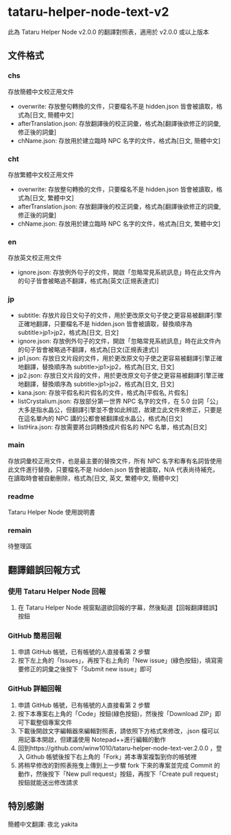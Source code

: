 # tataru-helper-node-text-v2

此為 Tataru Helper Node v2.0.0 的翻譯對照表，適用於 v2.0.0 或以上版本

## 文件格式

### chs

存放簡體中文校正用文件

-   overwrite: 存放整句轉換的文件，只要檔名不是 hidden.json 皆會被讀取，格式為[日文, 簡體中文]
-   afterTranslation.json: 存放翻譯後的校正詞彙，格式為[翻譯後欲修正的詞彙, 修正後的詞彙]
-   chName.json: 存放用於建立臨時 NPC 名字的文件，格式為[日文, 簡體中文]

### cht

存放繁體中文校正用文件

-   overwrite: 存放整句轉換的文件，只要檔名不是 hidden.json 皆會被讀取，格式為[日文, 繁體中文]
-   afterTranslation.json: 存放翻譯後的校正詞彙，格式為[翻譯後欲修正的詞彙, 修正後的詞彙]
-   chName.json: 存放用於建立臨時 NPC 名字的文件，格式為[日文, 繁體中文]

### en

存放英文校正用文件

-   ignore.json: 存放例外句子的文件，開啟「忽略常見系統訊息」時在此文件內的句子皆會被略過不翻譯，格式為[英文(正規表達式)]

### jp

-   subtitle: 存放片段日文句子的文件，用於更改原文句子使之更容易被翻譯引擎正確地翻譯，只要檔名不是 hidden.json 皆會被讀取，替換順序為 subtitle>jp1>jp2，格式為[日文, 日文]
-   ignore.json: 存放例外句子的文件，開啟「忽略常見系統訊息」時在此文件內的句子皆會被略過不翻譯，格式為[日文(正規表達式)]
-   jp1.json: 存放日文片段的文件，用於更改原文句子使之更容易被翻譯引擎正確地翻譯，替換順序為 subtitle>jp1>jp2，格式為[日文, 日文]
-   jp2.json: 存放日文片段的文件，用於更改原文句子使之更容易被翻譯引擎正確地翻譯，替換順序為 subtitle>jp1>jp2，格式為[日文, 日文]
-   kana.json: 存放平假名和片假名的文件，格式為[平假名, 片假名]
-   listCrystalium.json: 存放部分第一世界 NPC 名字的文件，在 5.0 台詞「公」大多是指水晶公，但翻譯引擎並不會如此辨認，故建立此文件來修正，只要是在這名單內的 NPC 講的公都會被翻譯成水晶公，格式為[日文]
-   listHira.json: 存放需要將台詞轉換成片假名的 NPC 名單，格式為[日文]

### main

存放詞彙校正用文件，也是最主要的替換文件，所有 NPC 名字和專有名詞皆使用此文件進行替換，只要檔名不是 hidden.json 皆會被讀取，N/A 代表尚待補充，在讀取時會被自動刪除，格式為[日文, 英文, 繁體中文, 簡體中文]

### readme

Tataru Helper Node 使用說明書

### remain

待整理區

## 翻譯錯誤回報方式

### 使用 Tataru Helper Node 回報

1. 在 Tataru Helper Node 視窗點選欲回報的字幕，然後點選【回報翻譯錯誤】按鈕

### GitHub 簡易回報

1. 申請 GitHub 帳號，已有帳號的人直接看第 2 步驟
2. 按下左上角的「Issues」，再按下右上角的「New issue」(綠色按鈕)，填寫需要修正的詞彙之後按下「Submit new issue」即可

### GitHub 詳細回報

1. 申請 GitHub 帳號，已有帳號的人直接看第 2 步驟
2. 按下本專案右上角的「Code」按鈕(綠色按鈕)，然後按「Download ZIP」即可下載整個專案文件
3. 下載後開啟文字編輯器來編輯對照表，請依照下方格式來修改，.json 檔可以用記事本開啟，但建議使用 Notepad++進行編輯的動作
4. 回到https://github.com/winw1010/tataru-helper-node-text-ver.2.0.0 ，登入 Github 帳號後按下右上角的「Fork」將本專案複製到你的帳號裡
5. 將稍早修改的對照表拖曳上傳到上一步驟 fork 下來的專案並完成 Commit 的動作，然後按下「New pull request」按鈕，再按下「Create pull request」按鈕就能送出修改請求

## 特別感謝

簡體中文翻譯: 夜北 yakita
